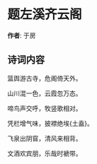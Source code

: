 # 题左溪齐云阁

**作者**: 于房

## 诗词内容

篮舆游古寺，危阁倚天外。

山川混一色，云霞忽万态。

啼鸟声交呼，牧竖歌相对。

凭栏增气味，披襟绝埃{土盍}。

飞泉出阴窅，清风来相背。

文酒欢宾朋，乐哉时褫带。

